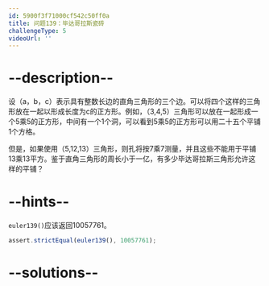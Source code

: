 ```yaml
---
id: 5900f3f71000cf542c50ff0a
title: 问题139：毕达哥拉斯瓷砖
challengeType: 5
videoUrl: ''
---
```


# --description--

设（a，b，c）表示具有整数长边的直角三角形的三个边。可以将四个这样的三角形放在一起以形成长度为c的正方形。例如，（3,4,5）三角形可以放在一起形成一个5乘5的正方形，中间有一个1个洞，可以看到5乘5的正方形可以用二十五个平铺1个方格。

但是，如果使用（5,12,13）三角形，则孔将按7乘7测量，并且这些不能用于平铺13乘13平方。鉴于直角三角形的周长小于一亿，有多少毕达哥拉斯三角形允许这样的平铺？

# --hints--

`euler139()`应该返回10057761。

```js
assert.strictEqual(euler139(), 10057761);
```

# --solutions--


